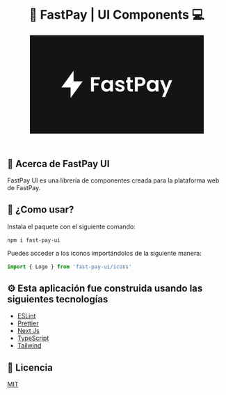 <div align='center'>
  <h1>🤖 FastPay | UI Components 💻</h1>
  <img width='400px' style='margin-bottom: 1.5rem;' src='./public/otg.webp' />
</div>

## 📕 Acerca de FastPay UI

FastPay UI es una librería de componentes creada para la plataforma web de FastPay.

## 🚀 ¿Como usar?

Instala el paquete con el siguiente comando:

```shell
npm i fast-pay-ui
```

Puedes acceder a los iconos importándolos de la siguiente manera:

```javascript
import { Logo } from 'fast-pay-ui/icons'
```

## ⚙️ Esta aplicación fue construida usando las siguientes tecnologías

- [ESLint](https://www.npmjs.com/package/eslint)
- [Prettier](https://www.npmjs.com/package/prettier)
- [Next Js](https://nextjs.org/)
- [TypeScript](https://www.typescriptlang.org/)
- [Tailwind](https://tailwindcss.com/)

## 📄 Licencia

[MIT](https://opensource.org/licenses/MIT)
